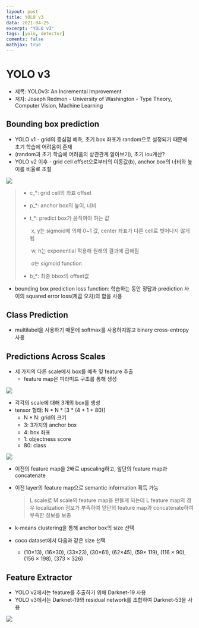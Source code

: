```yaml
---
layout: post
title: YOLO v3
data: 2021-04-25
excerpt: "YOLO v3"
tags: [yolo, detector]
coments: false
mathjax: true
---
```


# YOLO v3

- 제목: YOLOv3: An Incremental Improvement
- 저자: Joseph Redmon - University of Washington - Type Theory, Computer Vision, Machine Learning

## Bounding box prediction

- YOLO v1 - grid의 중심점 예측, 초기 box 좌표가 random으로 설정되기 때문에 초기 학습에 어려움이 존재
- (random과 초기 학습에 어려움의 상관관계 알아보기), 초기 iou계산?
- YOLO v2 이후 - grid cell offset으로부터의 이동값(b), anchor box의 너비와 높이를 비율로 조절

![](.\image\yolov3-fig2.png)

> - c_*: grid cell의 좌표 offset
>
> - p_*: anchor box의 높이, 너비
>
> - t_*: predict box가 움직여야 하는 값
>
>   ​		x, y는 sigmoid에 의해 0~1 값, center 좌표가 다른 cell로 벗어나지 않게됨
>
>   ​		w, h는 exponential 적용해 원래의 결과에 곱해짐
>
>   ​		$\sigma$는 sigmoid function
>
> - b_*: 최종 bbox의 offset값

- bounding box prediction loss function: 학습하는 동안 정답과 prediction 사이의 squared error loss(제곱 오차)의 합을 사용

## Class Prediction

- multilabel을 사용하기 때문에 softmax를 사용하지않고 binary cross-entropy 사용

## Predictions Across Scales

- 세 가지의 다른 scale에서 box를 예측 및 feature 추출
  - feature map은 피라미드 구조를 통해 생성

![](.\image\yolov3-fpn.png)

- 각각의 scale에 대해 3개의 box를 생성
- tensor 형태: N \* N \* [3 \* (4 + 1 + 80)]
  - N \* N: grid의 크기
  - 3: 3가지의 anchor box
  - 4: box 좌표
  - 1: objectness score
  - 80: class

![](.\image\yolov3-shape.png)

-  이전의 feature map을 2배로 upscaling하고, 앞단의 feature map과 concatenate
  
  - 이전 layer의 feature map으로 semantic information 획득 가능

    > L scale로 M scale의 feature map을 만들게 되는데 L feature map의 경우 localization 정보가 부족하여 앞단의 feature map과 concatenate하여 부족한 정보를 보충
  
- k-means clustering을 통해 anchor box의 size 선택
- coco dataset에서 다음과 같은 size 선택
  
  - (10×13), (16×30), (33×23), (30×61), (62×45), (59× 119), (116 × 90), (156 × 198), (373 × 326)

## Feature Extractor

- YOLO v2에서는 feature를 추출하기 위해 Darknet-19 사용
- YOLO v3에서는 Darknet-19와 residual network를 조합하여 Darknet-53을 사용

![](.\image\yolov3-darknet53.png)
